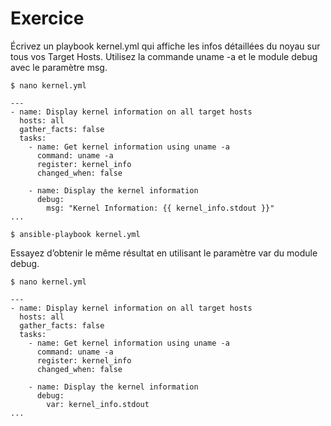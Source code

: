# Exercice

Écrivez un playbook kernel.yml qui affiche les infos détaillées du noyau sur tous vos Target Hosts. Utilisez la commande uname -a et le module debug avec le paramètre msg.

```$ nano kernel.yml```
```
---
- name: Display kernel information on all target hosts
  hosts: all                                          
  gather_facts: false                                                              
  tasks:
    - name: Get kernel information using uname -a
      command: uname -a
      register: kernel_info
      changed_when: false                                                        

    - name: Display the kernel information
      debug:
        msg: "Kernel Information: {{ kernel_info.stdout }}"                                     
...
```
```$ ansible-playbook kernel.yml```

Essayez d’obtenir le même résultat en utilisant le paramètre var du module debug.

```$ nano kernel.yml```

```
---
- name: Display kernel information on all target hosts
  hosts: all
  gather_facts: false
  tasks:
    - name: Get kernel information using uname -a
      command: uname -a
      register: kernel_info
      changed_when: false

    - name: Display the kernel information
      debug:
        var: kernel_info.stdout
...
```
